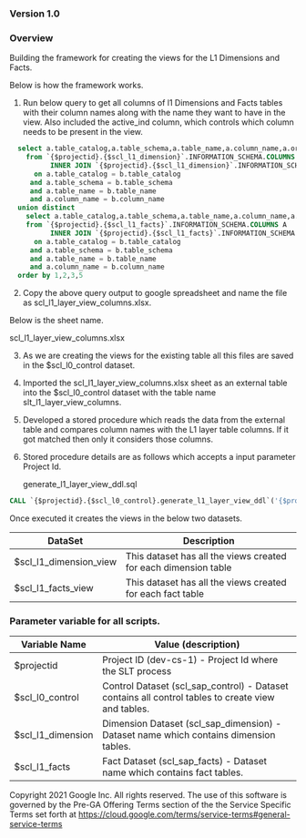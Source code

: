 
### Version 1.0
### Overview

Building the framework for creating the views for the L1 Dimensions and Facts.

Below is how the framework works.

1. Run below query to get all columns of l1 Dimensions and Facts tables with their column names along with the name they want to have in the view. Also included the active_ind column, which controls which column needs to be present in the view.

```sql
  select a.table_catalog,a.table_schema,a.table_name,a.column_name,a.ordinal_position,b.description,b.description as view_column_description,a.column_name as view_column_name,1 as active_ind
    from `{$projectid}.{$scl_l1_dimension}`.INFORMATION_SCHEMA.COLUMNS A
          INNER JOIN `{$projectid}.{$scl_l1_dimension}`.INFORMATION_SCHEMA.COLUMN_FIELD_PATHS B
      on a.table_catalog = b.table_catalog
     and a.table_schema = b.table_schema
     and a.table_name = b.table_name
     and a.column_name = b.column_name
  union distinct
    select a.table_catalog,a.table_schema,a.table_name,a.column_name,a.ordinal_position,b.description,b.description as view_column_description,a.column_name as view_column_name,1 as active_ind
    from `{$projectid}.{$scl_l1_facts}`.INFORMATION_SCHEMA.COLUMNS A
          INNER JOIN `{$projectid}.{$scl_l1_facts}`.INFORMATION_SCHEMA.COLUMN_FIELD_PATHS B
      on a.table_catalog = b.table_catalog
     and a.table_schema = b.table_schema
     and a.table_name = b.table_name
     and a.column_name = b.column_name
  order by 1,2,3,5
```

2. Copy the above query output to google spreadsheet and name the file as scl_l1_layer_view_columns.xlsx.

Below is the sheet name.

scl_l1_layer_view_columns.xlsx

3. As we are creating the views for the existing table all this files are saved in the $scl_l0_control dataset.

4. Imported the scl_l1_layer_view_columns.xlsx sheet as an external table into the $scl_l0_control dataset with the table name slt_l1_layer_view_columns.

5. Developed a stored procedure which reads the data from the external table and compares column names with the L1 layer table columns. If it got matched then only it considers those columns.

6. Stored procedure details are as follows which accepts a input parameter Project Id.
   
   generate_l1_layer_view_ddl.sql

```sql
CALL `{$projectid}.{$scl_l0_control}.generate_l1_layer_view_ddl`('{$projectid}')
```

Once executed it creates the views in the below two datasets.

| DataSet                                                                     | Description                                                     |
|-----------------------------------------------------------------------------|-----------------------------------------------------------------|
| $scl_l1_dimension_view                                                      | This dataset has all the views created for each dimension table |
| $scl_l1_facts_view                                                          | This dataset has all the views created for each fact table      |


### Parameter variable for all scripts.


| Variable Name     | Value (description)                                                                              |
|-------------------|--------------------------------------------------------------------------------------------------|
| $projectid        | Project ID (dev-cs-1) - Project Id where the SLT process                                         |
| $scl_l0_control   | Control Dataset (scl_sap_control) - Dataset contains all control tables to create view and tables.   |
| $scl_l1_dimension | Dimension Dataset (scl_sap_dimension) - Dataset name which contains dimension tables.                |
| $scl_l1_facts     | Fact Dataset (scl_sap_facts) - Dataset name which contains fact tables.                              |


  
Copyright 2021 Google Inc. All rights reserved.
The use of this software is governed by the Pre-GA Offering Terms section of the the Service Specific Terms set forth at https://cloud.google.com/terms/service-terms#general-service-terms